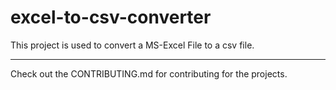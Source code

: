 # excel-to-csv-converter

This project is used to convert a MS-Excel File to a csv file. 

---
Check out the CONTRIBUTING.md for contributing for the projects.
